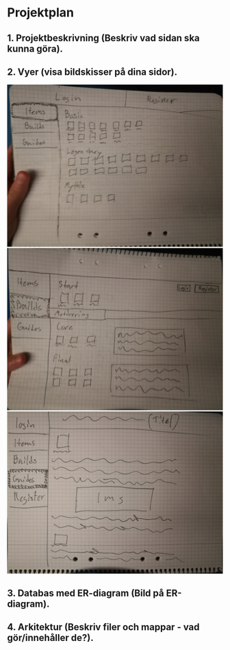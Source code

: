 # Projektplan

## 1. Projektbeskrivning (Beskriv vad sidan ska kunna göra).
## 2. Vyer (visa bildskisser på dina sidor).
![items](items.jpg)
![builds](builds.jpg)
![guides](guides.jpg)
## 3. Databas med ER-diagram (Bild på ER-diagram).
## 4. Arkitektur (Beskriv filer och mappar - vad gör/innehåller de?).